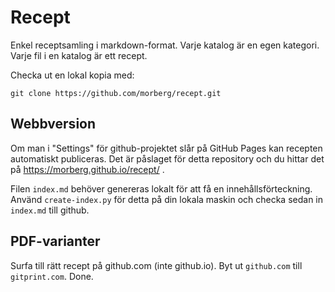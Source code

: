 # Recept
Enkel receptsamling i markdown-format. Varje katalog är en egen kategori. Varje fil i en katalog är ett recept.

Checka ut en lokal kopia med:

    git clone https://github.com/morberg/recept.git

## Webbversion
Om man i "Settings" för github-projektet slår på GitHub Pages kan recepten automatiskt publiceras.
Det är påslaget för detta repository  och du hittar det på https://morberg.github.io/recept/ .

Filen `index.md` behöver genereras lokalt för att få en innehållsförteckning.
Använd `create-index.py` för detta på din lokala maskin och checka sedan in `index.md` till github.

## PDF-varianter
Surfa till rätt recept på github.com (inte github.io). Byt ut `github.com` till `gitprint.com`. Done.
